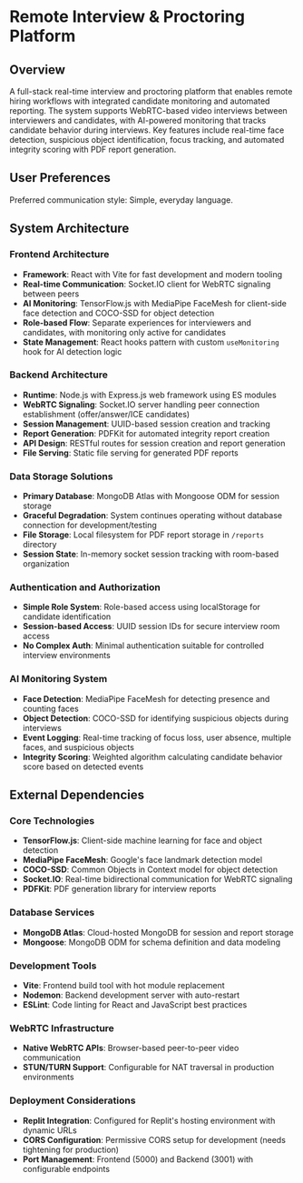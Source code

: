 # Remote Interview & Proctoring Platform

## Overview

A full-stack real-time interview and proctoring platform that enables remote hiring workflows with integrated candidate monitoring and automated reporting. The system supports WebRTC-based video interviews between interviewers and candidates, with AI-powered monitoring that tracks candidate behavior during interviews. Key features include real-time face detection, suspicious object identification, focus tracking, and automated integrity scoring with PDF report generation.

## User Preferences

Preferred communication style: Simple, everyday language.

## System Architecture

### Frontend Architecture
- **Framework**: React with Vite for fast development and modern tooling
- **Real-time Communication**: Socket.IO client for WebRTC signaling between peers
- **AI Monitoring**: TensorFlow.js with MediaPipe FaceMesh for client-side face detection and COCO-SSD for object detection
- **Role-based Flow**: Separate experiences for interviewers and candidates, with monitoring only active for candidates
- **State Management**: React hooks pattern with custom `useMonitoring` hook for AI detection logic

### Backend Architecture
- **Runtime**: Node.js with Express.js web framework using ES modules
- **WebRTC Signaling**: Socket.IO server handling peer connection establishment (offer/answer/ICE candidates)
- **Session Management**: UUID-based session creation and tracking
- **Report Generation**: PDFKit for automated integrity report creation
- **API Design**: RESTful routes for session creation and report generation
- **File Serving**: Static file serving for generated PDF reports

### Data Storage Solutions
- **Primary Database**: MongoDB Atlas with Mongoose ODM for session storage
- **Graceful Degradation**: System continues operating without database connection for development/testing
- **File Storage**: Local filesystem for PDF report storage in `/reports` directory
- **Session State**: In-memory socket session tracking with room-based organization

### Authentication and Authorization
- **Simple Role System**: Role-based access using localStorage for candidate identification
- **Session-based Access**: UUID session IDs for secure interview room access
- **No Complex Auth**: Minimal authentication suitable for controlled interview environments

### AI Monitoring System
- **Face Detection**: MediaPipe FaceMesh for detecting presence and counting faces
- **Object Detection**: COCO-SSD for identifying suspicious objects during interviews
- **Event Logging**: Real-time tracking of focus loss, user absence, multiple faces, and suspicious objects
- **Integrity Scoring**: Weighted algorithm calculating candidate behavior score based on detected events

## External Dependencies

### Core Technologies
- **TensorFlow.js**: Client-side machine learning for face and object detection
- **MediaPipe FaceMesh**: Google's face landmark detection model
- **COCO-SSD**: Common Objects in Context model for object detection
- **Socket.IO**: Real-time bidirectional communication for WebRTC signaling
- **PDFKit**: PDF generation library for interview reports

### Database Services
- **MongoDB Atlas**: Cloud-hosted MongoDB for session and report storage
- **Mongoose**: MongoDB ODM for schema definition and data modeling

### Development Tools
- **Vite**: Frontend build tool with hot module replacement
- **Nodemon**: Backend development server with auto-restart
- **ESLint**: Code linting for React and JavaScript best practices

### WebRTC Infrastructure
- **Native WebRTC APIs**: Browser-based peer-to-peer video communication
- **STUN/TURN Support**: Configurable for NAT traversal in production environments

### Deployment Considerations
- **Replit Integration**: Configured for Replit's hosting environment with dynamic URLs
- **CORS Configuration**: Permissive CORS setup for development (needs tightening for production)
- **Port Management**: Frontend (5000) and Backend (3001) with configurable endpoints